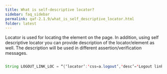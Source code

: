 ```yaml
---
title: What is self-descriptive locator?
sidebar: faq_sidebar
permalink: qaf-2.1.9/what_is_self_descriptive_locator.html
folder: latest
---
```



Locator is used for locating the element on the page. In addition, using self descriptive locator you can provide description of the locator/element as well. The description will be used in different assertion/verification messages.

```java

String LOGOUT_LINK_LOC = “{‘locator’:'css=a.logout’,'desc’='Logout link’}”;

```

